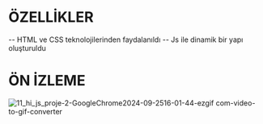 # ÖZELLİKLER

-- HTML ve CSS teknolojilerinden faydalanıldı
-- Js ile dinamik bir yapı oluşturuldu


# ÖN İZLEME
![11_hi_js_proje-2-GoogleChrome2024-09-2516-01-44-ezgif com-video-to-gif-converter](https://github.com/user-attachments/assets/9dba5d83-fd20-4c87-9187-f72463b92efc)

